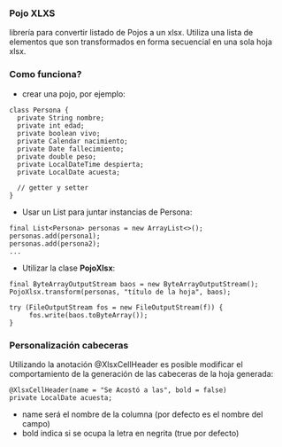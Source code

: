 
### Pojo XLXS

librería para convertir listado de Pojos a un xlsx. Utiliza una lista de elementos que son transformados en forma secuencial en una sola hoja xlsx.


### Como funciona?
* crear una pojo, por ejemplo:

```
class Persona {
  private String nombre;
  private int edad;
  private boolean vivo;
  private Calendar nacimiento;
  private Date fallecimiento;
  private double peso;
  private LocalDateTime despierta;
  private LocalDate acuesta;
  
  // getter y setter
}
```
* Usar un List para juntar instancias de Persona:
```
final List<Persona> personas = new ArrayList<>();
personas.add(persona1);
personas.add(persona2);
...
```
 * Utilizar la clase **PojoXlsx**:
 ```
final ByteArrayOutputStream baos = new ByteArrayOutputStream();
PojoXlsx.transform(personas, "título de la hoja", baos);

try (FileOutputStream fos = new FileOutputStream(f)) {
      fos.write(baos.toByteArray());
}
 ```
 ### Personalización cabeceras
Utilizando la anotación @XlsxCellHeader es posible modificar el comportamiento de la generación de las cabeceras de la hoja generada:
```
@XlsxCellHeader(name = "Se Acostó a las", bold = false)
private LocalDate acuesta;
```
* name será el nombre de la columna (por defecto es el nombre del campo)
* bold indica si se ocupa la letra en negrita (true por defecto)
